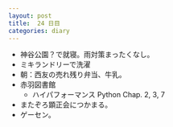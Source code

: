 ```yaml
---
layout: post
title:  24 日目
categories: diary
---
```


* 神谷公園？で就寝。雨対策まったくなし。
* ミキランドリーで洗濯
* 朝：西友の売れ残り弁当、牛乳。
* 赤羽図書館
  * ハイパフォーマンス Python Chap. 2, 3, 7
* またぞろ顕正会につかまる。
* ゲーセン。
